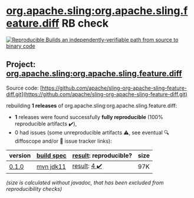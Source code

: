 [org.apache.sling:org.apache.sling.feature.diff](https://central.sonatype.com/artifact/org.apache.sling/org.apache.sling.feature.diff/versions) RB check
=======

[![Reproducible Builds](https://reproducible-builds.org/images/logos/rb.svg) an independently-verifiable path from source to binary code](https://reproducible-builds.org/)

## Project: [org.apache.sling:org.apache.sling.feature.diff](https://central.sonatype.com/artifact/org.apache.sling/org.apache.sling.feature.diff/versions)

Source code: [https://github.com/apache/sling-org-apache-sling-feature-diff.git](https://github.com/apache/sling-org-apache-sling-feature-diff.git)

rebuilding **1 releases** of org.apache.sling:org.apache.sling.feature.diff:
- **1** releases were found successfully **fully reproducible** (100% reproducible artifacts :heavy_check_mark:),
- 0 had issues (some unreproducible artifacts :warning:, see eventual :mag: diffoscope and/or :memo: issue tracker links):

| version | [build spec](/BUILDSPEC.md) | [result](https://reproducible-builds.org/docs/jvm/): reproducible? | size |
| -- | --------- | ------ | -- |
| [0.1.0](https://central.sonatype.com/artifact/org.apache.sling/org.apache.sling.feature.diff/0.1.0/pom) | [mvn jdk11](org.apache.sling.feature.diff-0.1.0.buildspec) | [result](org.apache.sling.feature.diff-0.1.0.buildinfo): [4 :heavy_check_mark: ](org.apache.sling.feature.diff-0.1.0.buildcompare) | 97K |

<i>(size is calculated without javadoc, that has been excluded from reproducibility checks)</i>
